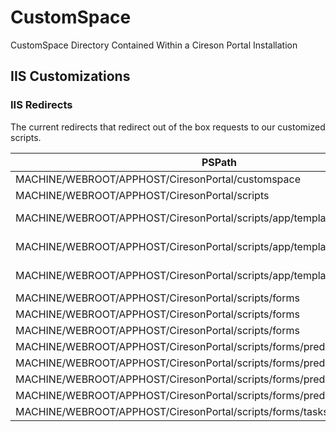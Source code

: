 # CustomSpace

CustomSpace Directory Contained Within a Cireson Portal Installation

## IIS Customizations

### IIS Redirects

The current redirects that redirect out of the box requests to our customized scripts.

| PSPath                                                                       | Location              | destination                                                       | exactDestination | httpResponseStatus |
| ------                                                                       | --------              | -----------                                                       | ---------------- | ------------------ |
| MACHINE/WEBROOT/APPHOST/CiresonPortal/customspace                            | custom.css            | /CustomSpace/custom.min.css                                       |            False | Found              |
| MACHINE/WEBROOT/APPHOST/CiresonPortal/scripts                                | viewMain.js           | /CustomSpace/Scripts/viewMain-built.min.js                        |            False | Permanent          |
| MACHINE/WEBROOT/APPHOST/CiresonPortal/scripts/app/templates/activity         | generic-activity.html | /CustomSpace/Scripts/app/templates/activity/generic-activity.html |            False | Permanent          |
| MACHINE/WEBROOT/APPHOST/CiresonPortal/scripts/app/templates/activity         | manual-activity.html  | /CustomSpace/Scripts/app/templates/activity/manual-activity.html  |            False | Permanent          |
| MACHINE/WEBROOT/APPHOST/CiresonPortal/scripts/app/templates/activity         | review-activity.html  | /CustomSpace/Scripts/app/templates/activity/review-activity.html  |            False | Permanent          |
| MACHINE/WEBROOT/APPHOST/CiresonPortal/scripts/forms                          | wiMain.js             | /CustomSpace/Scripts/forms/wiMain-built.min.js                    |            False | Permanent          |
| MACHINE/WEBROOT/APPHOST/CiresonPortal/scripts/forms                          | profileMain.js        | /CustomSpace/Scripts/forms/profileMain-built.min.js               |            False | Permanent          |
| MACHINE/WEBROOT/APPHOST/CiresonPortal/scripts/forms                          | wiActivityMain.js     | /CustomSpace/Scripts/forms/wiActivityMain-built.min.js            |            False | Permanent          |
| MACHINE/WEBROOT/APPHOST/CiresonPortal/scripts/forms/predefined/affecteditems | controller.js         | /CustomSpace/Scripts/forms/predefined/affectedItems/controller.js |            False | Permanent          |
| MACHINE/WEBROOT/APPHOST/CiresonPortal/scripts/forms/predefined/history       | view.html             | /CustomSpace/Scripts/forms/predefined/history/view.html           |            False | Found              |
| MACHINE/WEBROOT/APPHOST/CiresonPortal/scripts/forms/predefined/history       | controller.js         | /CustomSpace/Scripts/forms/predefined/history/controller.js       |            False | Found              |
| MACHINE/WEBROOT/APPHOST/CiresonPortal/scripts/forms/predefined/relateditems  | controller.js         | /CustomSpace/Scripts/forms/predefined/relatedItems/controller.js  |            False | Permanent          |
| MACHINE/WEBROOT/APPHOST/CiresonPortal/scripts/forms/tasks/sendemail          | controller.js         | /CustomSpace/Scripts/forms/tasks/sendEmail/controller.js          |            False | Permanent          |


